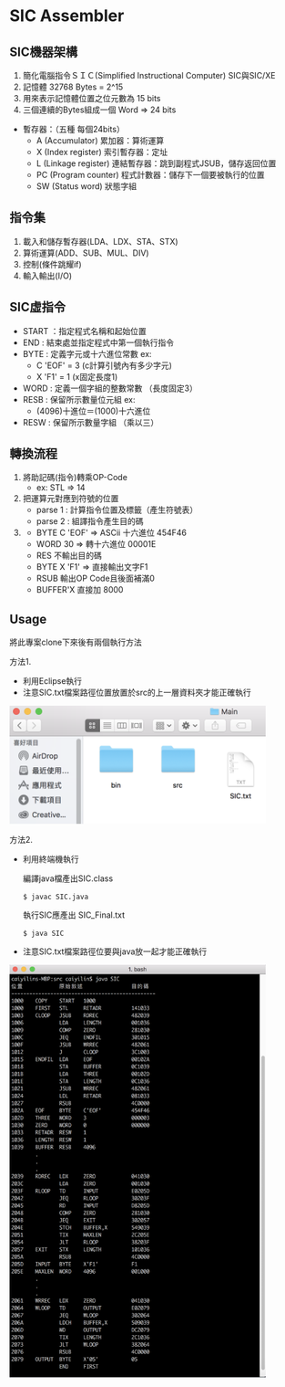 # SIC Assembler

## SIC機器架構
1. 簡化電腦指令ＳＩＣ(Simplified Instructional Computer) SIC與SIC/XE
2. 記憶體 32768 Bytes = 2^15
3. 用來表示記憶體位置之位元數為 15 bits
4. 三個連續的Bytes組成一個 Word => 24 bits
- 暫存器：（五種 每個24bits）
  - A (Accumulator) 累加器：算術運算
  - X (Index register) 索引暫存器：定址
  - L (Linkage register) 連結暫存器：跳到副程式JSUB，儲存返回位置
  - PC (Program counter) 程式計數器：儲存下一個要被執行的位置
  - SW (Status word) 狀態字組 

## 指令集
1. 載入和儲存暫存器(LDA、LDX、STA、STX)
2. 算術運算(ADD、SUB、MUL、DIV)
3. 控制(條件跳耀if)
4. 輸入輸出(I/O)

## SIC虛指令
 - START ：指定程式名稱和起始位置
 - END : 結束處並指定程式中第一個執行指令
 - BYTE : 定義字元或十六進位常數 ex: 
    - C 'EOF' = 3 (c計算引號內有多少字元)
    - X 'F1' = 1  (x固定長度1)
 - WORD : 定義一個字組的整數常數 （長度固定3）
 - RESB : 保留所示數量位元組 ex:
    - (4096)十進位＝(1000)十六進位
 - RESW : 保留所示數量字組 （乘以三）

## 轉換流程
1. 將助記碼(指令)轉乘OP-Code
    - ex: STL => 14
2. 把運算元對應到符號的位置
    - parse 1 : 計算指令位置及標籤（產生符號表）
    - parse 2 : 組譯指令產生目的碼
3. 
    - BYTE C 'EOF' => ASCii 十六進位 454F46
    - WORD 30 => 轉十六進位 00001E
    - RES 不輸出目的碼
    - BYTE X 'F1' => 直接輸出文字F1
    - RSUB 輸出OP Code且後面補滿0
    - BUFFER'X 直接加 8000

## Usage
將此專案clone下來後有兩個執行方法

方法1.
-  利用Eclipse執行
- 注意SIC.txt檔案路徑位置放置於src的上一層資料夾才能正確執行

<img src="Screenshot/pic1.png" width="450">

方法2.
- 利用終端機執行

    編譯java檔產出SIC.class
  ```
  $ javac SIC.java 
  ```
    執行SIC應產出 SIC_Final.txt

  ```
  $ java SIC
  ```

- 注意SIC.txt檔案路徑位要與java放一起才能正確執行

<img src="Screenshot/pic2.png" width="450">
